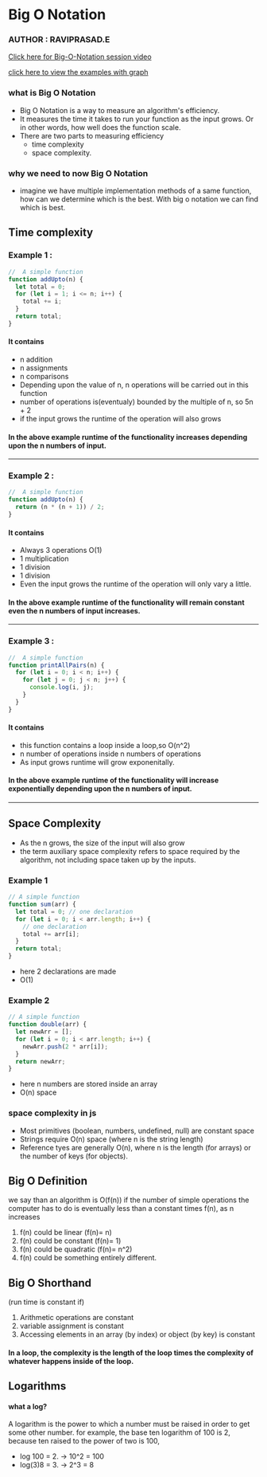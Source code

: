 # Big O Notation

### __AUTHOR : RAVIPRASAD.E__

[Click here for Big-O-Notation session video](https://drive.google.com/file/d/1LJRAkAYpATLprMGbp9q-pVut2_yXJBYF/view?usp=sharing)

[click here to view the examples with graph](https://rithmschool.github.io/function-timer-demo/)

### what is Big O Notation

- Big O Notation is a way to measure an algorithm's efficiency.
- It measures the time it takes to run your function as the input grows. Or in other words, how well does the function scale.
- There are two parts to measuring efficiency
  - time complexity
  - space complexity.

### why we need to now Big O Notation

- imagine we have multiple implementation methods of a same function, how can we determine which is the best. With big o notation we can find which is best.

## Time complexity

### Example 1 :

```javascript
//  A simple function
function addUpto(n) {
  let total = 0;
  for (let i = 1; i <= n; i++) {
    total += i;
  }
  return total;
}
```

#### It contains

- n addition
- n assignments
- n comparisons
- Depending upon the value of n, n operations will be carried out in this function
- number of operations is(eventualy) bounded by the multiple of n, so 5n + 2
- if the input grows the runtime of the operation will also grows

#### In the above example runtime of the functionality increases depending upon the n numbers of input.
___ 

### Example 2 :

```javascript
//  A simple function
function addUpto(n) {
  return (n * (n + 1)) / 2;
}
```

#### It contains

- Always 3 operations O(1)
- 1 multiplication
- 1 division
- 1 division
- Even the input grows the runtime of the operation will only vary a little.

#### In the above example runtime of the functionality will remain constant even the n numbers of input increases.
___ 

### Example 3 :

```javascript
//  A simple function
function printAllPairs(n) {
  for (let i = 0; i < n; i++) {
    for (let j = 0; j < n; j++) {
      console.log(i, j);
    }
  }
}
```

#### It contains

- this function contains a loop inside a loop,so O(n^2)
- n number of operations inside n numbers of operations
- As input grows runtime will grow exponenitally.

#### In the above example runtime of the functionality will increase exponentially depending upon the n numbers of input.
___ 
## Space Complexity

- As the n grows, the size of the input will also grow
- the term auxiliary space complexity refers to space required by the algorithm, not including space taken up by the inputs.

### Example 1

```javascript
// A simple function
function sum(arr) {
  let total = 0; // one declaration
  for (let i = 0; i < arr.length; i++) {
    // one declaration
    total += arr[i];
  }
  return total;
}
```

- here 2 declarations are made
- O(1)

### Example 2

```javascript
// A simple function
function double(arr) {
  let newArr = [];
  for (let i = 0; i < arr.length; i++) {
    newArr.push(2 * arr[i]);
  }
  return newArr;
}
```

- here n numbers are stored inside an array
- O(n) space

### space complexity in js

- Most primitives (boolean, numbers, undefined, null) are constant space
- Strings require O(n) space (where n is the string length)
- Reference tyes are generally O(n), where n is the length (for arrays) or the number of keys (for objects).

## Big O Definition

we say than an algorithm is O(f(n)) if the number of simple operations the computer has to do is eventually less than a constant times f(n), as n increases

1. f(n) could be linear (f(n)= n)
2. f(n) could be constant (f(n)= 1)
3. f(n) could be quadratic (f(n)= n^2)
4. f(n) could be something entirely different.

## Big O Shorthand

(run time is constant if)

1. Arithmetic operations are constant
2. variable assignment is constant
3. Accessing elements in an array (by index) or object (by key) is constant

#### In a loop, the complexity is the length of the loop times the complexity of whatever happens inside of the loop.

## Logarithms

#### what a log?

A logarithm is the power to which a number must be raised in order to get some other number. for example, the base ten logarithm of 100 is 2, because ten raised to the power of two is 100,

- log 100 = 2. -> 10^2 = 100
- log(3)8 = 3. -> 2^3 = 8
